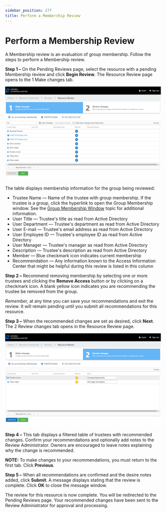 ```yaml
---
sidebar_position: 277
title: Perform a Membership Review
---
```


# Perform a Membership Review

A Membership review is an evaluation of group membership. Follow the steps to perform a Membership review.

**Step 1 –** On the Pending Reviews page, select the resource with a pending Membership review and click **Begin Review**. The Resource Review page opens to the 1 Make changes tab.

![Membership review Make changes tab](../../../../../../../static/Content/Resources/Images/Access/InformationCenter/ResourceReviews/ReviewPageMembership.png "Membership review Make changes tab")

The table displays membership information for the group being reviewed:

* Trustee Name — Name of the trustee with group membership. If the trustee is a group, click the hyperlink to open the Group Membership window. See the [Group Membership Window](../../../General/GroupMembership "Group Membership Window") topic for additional information.
* User Title — Trustee's title as read from Active Directory
* User Department — Trustee's department as read from Active Directory
* User E-mail — Trustee's email address as read from Active Directory
* User Employee ID — Trustee's employee ID as read from Active Directory
* User Manager — Trustee's manager as read from Active Directory
* Description — Trustee's description as read from Active Directory
* Member — Blue checkmark icon indicates current membership
* Recommendation — Any information known to the Access Information Center that might be helpful during this review is listed in this column

**Step 2 –** Recommend removing membership by selecting one or more trustees and clicking the **Remove Access** button or by clicking on a checkmark icon. A blank yellow icon indicates you are recommending the trustee be removed from the group.

*Remember,* at any time you can save your recommendations and exit the review. It will remain pending until you submit all recommendations for this resource.

**Step 3 –** When the recommended changes are set as desired, click **Next**. The 2 Review changes tab opens in the Resource Review page.

![Membership review Review changes tab](../../../../../../../static/Content/Resources/Images/Access/InformationCenter/ResourceReviews/ReviewPageMembership2.png "Membership review Review changes tab")

**Step 4 –** This tab displays a filtered table of trustees with recommended changes. Confirm your recommendations and optionally add notes to the Review Administrator. Owners are encouraged to leave notes explaining why the change is recommended.

**NOTE:** To make changes to your recommendations, you must return to the first tab. Click **Previous**.

**Step 5 –** When all recommendations are confirmed and the desire notes added, click **Submit**. A message displays stating that the review is complete. Click **OK** to close the message window.

The review for this resource is now complete. You will be redirected to the Pending Reviews page. Your recommended changes have been sent to the Review Administrator for approval and processing.